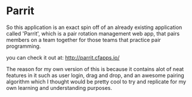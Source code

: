 # Parrit
So this application is an exact spin off of an already existing application called 'Parrit', which is a pair rotation management web app,
that pairs members on a team together for those teams that practice pair programming.

you can check it out at: http://parrit.cfapps.io/

The reason for my own version of this is because it contains alot of neat features in it such as user login, drag and drop, and an awesome
pairing algorithm which I thought would be pretty cool to try and replicate for my own learning and understanding purposes.
